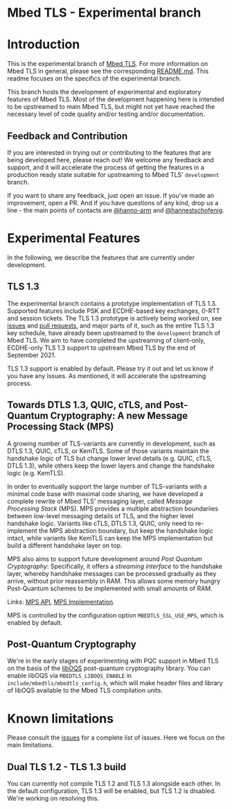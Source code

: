 Mbed TLS - Experimental branch
==============================

# Introduction

This is the experimental branch of [Mbed TLS](https://github.com/armmbed/mbedtls). For more information on Mbed TLS in
general, please see the corresponding
[README.md](https://github.com/armmbed/mbedtls/tree/development/README.md). This readme focuses on the specifics of the experimental branch.

This branch hosts the development of experimental and exploratory features of Mbed TLS. Most of the
development happening here is intended to be upstreamed to main Mbed TLS, but might not yet have reached
the necessary level of code quality and/or testing and/or documentation.

## Feedback and Contribution

If you are interested in trying out or contributing to the features that are being developed here, please reach out! We
welcome any feedback and support, and it will accelerate the process of getting the features in a production ready state
suitable for upstreaming to Mbed TLS' `development` branch.

If you want to share any feedback, just open an issue. If you've made an improvement, open a PR. And if you
have questions of any kind, drop us a line - the main points of contacts are [@hanno-arm](https://github.com/hanno-arm)
and [@hannestschofenig](https://github.com/hannestschofenig).

# Experimental Features

In the following, we describe the features that are currently under development.

## TLS 1.3

The experimental branch contains a prototype implementation of TLS 1.3. Supported features include PSK and ECDHE-based
key exchanges, 0-RTT and session tickets. The TLS 1.3 prototype is actively being worked on, see
[issues](https://github.com/hannestschofenig/mbedtls/issues) and [pull
requests](https://github.com/hannestschofenig/mbedtls/pulls), and major parts of it, such as the entire TLS 1.3 key
schedule, have already been upstreamed to the `development` branch of Mbed TLS. We aim to have completed the upstreaming
of client-only, ECDHE-only TLS 1.3 support to upstream Mbed TLS by the end of September 2021.

TLS 1.3 support is enabled by default. Please try it out and let us know if you have any issues. As mentioned, it will
accelerate the upstreaming process.

## Towards DTLS 1.3, QUIC, cTLS, and Post-Quantum Cryptography: A new Message Processing Stack (MPS)

A growing number of TLS-variants are currently in development, such as DTLS 1.3, QUIC, cTLS, or KemTLS. Some of those
variants maintain the handshake logic of TLS but change lower level details (e.g. QUIC, cTLS, DTLS 1.3), while others
keep the lower layers and change the handshake logic (e.g. KemTLS).

In order to eventually support the large number of TLS-variants with a minimal code base with maximal code sharing, we
have developed a complete rewrite of Mbed TLS' messaging layer, called _Message Processing Stack_ (MPS). MPS provides a
multiple abstraction boundariies between low-level messaging details of TLS, and the higher level handshake logic. Variants
like cTLS, DTLS 1.3, QUIC, only need to re-implement the MPS abstraction boundary, but keep the handshake logic intact,
while variants like KemTLS can keep the MPS implementation but build a different handshake layer on top.

MPS also aims to support future development around _Post Quantum Cryptography_: Specifically, it offers a _streaming
interface_ to the handshake layer, whereby handshake messages can be processed gradually as they arrive, without prior reassembly in
RAM. This allows some memory hungry Post-Quantum schemes to be implemented with small amounts of RAM.

Links: [MPS API](https://github.com/hannestschofenig/mbedtls/tree/tls13-prototype/include/mbedtls/mps), [MPS
Implementation](https://github.com/hannestschofenig/mbedtls/tree/tls13-prototype/library/mps).

MPS is controlled by the configuration option `MBEDTLS_SSL_USE_MPS`, which is enabled by default.

## Post-Quantum Cryptography

We're in the early stages of experimenting with PQC support in Mbed TLS on the basis of the [libOQS](...) post-quantum
cryptography library. You can enable libOQS via `MBEDTLS_LIBOQS_ENABLE` in `include/mbedtls/mbedtls_config.h`, which
will make header files and library of libOQS available to the Mbed TLS compilation units.

# Known limitations

Please consult the [issues](https://github.com/hannestschofenig/mbedtls/issues) for a complete list of issues. Here we
focus on the main limitations.

## Dual TLS 1.2 - TLS 1.3 build

You can currently not compile TLS 1.2 and TLS 1.3 alongside each other. In the default configuration, TLS 1.3 will be
enabled, but TLS 1.2 is disabled. We're working on resolving this.
